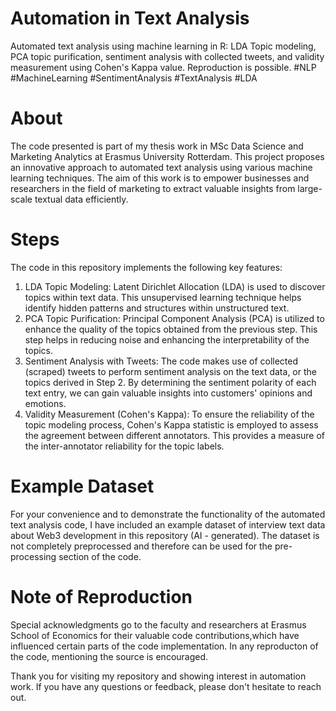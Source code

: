 # Automation in Text Analysis
Automated text analysis using machine learning in R: LDA Topic modeling, PCA topic purification, sentiment analysis with collected tweets, and validity measurement using Cohen's Kappa value. Reproduction is possible. #NLP #MachineLearning #SentimentAnalysis #TextAnalysis #LDA
# About
The code presented is part of my thesis work in MSc Data Science and Marketing Analytics at Erasmus University Rotterdam. This project proposes an innovative approach to automated text analysis using various machine learning techniques. The aim of this work is to empower businesses and researchers in the field of marketing to extract valuable insights from large-scale textual data efficiently.
# Steps
The code in this repository implements the following key features:
1.	LDA Topic Modeling: Latent Dirichlet Allocation (LDA) is used to discover topics within text data. This unsupervised learning technique helps identify hidden patterns and structures within unstructured text.
2.	PCA Topic Purification: Principal Component Analysis (PCA) is utilized to enhance the quality of the topics obtained from the previous step. This step helps in reducing noise and enhancing the interpretability of the topics.
3.	Sentiment Analysis with Tweets: The code makes use of collected (scraped) tweets to perform sentiment analysis on the text data, or the topics derived in Step 2. By determining the sentiment polarity of each text entry, we can gain valuable insights into customers' opinions and emotions.
4.	Validity Measurement (Cohen's Kappa): To ensure the reliability of the topic modeling process, Cohen's Kappa statistic is employed to assess the agreement between different annotators. This provides a measure of the inter-annotator reliability for the topic labels.
# Example Dataset
For your convenience and to demonstrate the functionality of the automated text analysis code, I have included an example dataset of interview text data about Web3 development in this repository (AI - generated). The dataset is not completely preprocessed and therefore can be used for the pre-processing section of the code.
# Note of Reproduction
Special acknowledgments go to the faculty and researchers at Erasmus School of Economics for their valuable code contributions,which have influenced certain parts of the code implementation. In any reproducton of the code, mentioning the source is encouraged.


Thank you for visiting my repository and showing interest in automation work. If you have any questions or feedback, please don't hesitate to reach out.

